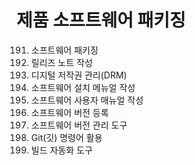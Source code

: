 # 제품 소프트웨어 패키징

191. 소프트웨어 패키징
192. 릴리즈 노트 작성
193. 디지털 저작권 관리(DRM)
194. 소프트웨어 설치 메뉴얼 작성
195. 소프트웨어 사용자 매뉴얼 작성
196. 소프트웨어 버전 등록
197. 소프트웨어 버전 관리 도구
198. Git(깃) 명령어 활용
199. 빌드 자동화 도구

